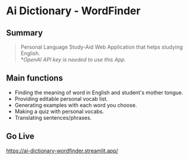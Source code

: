 # Ai Dictionary - WordFinder

## Summary

> Personal Language Study-Aid Web Application that helps studying English. <br> \*_OpenAI API key is needed to use this App._

## Main functions

- Finding the meaning of word in English and student's mother tongue.
- Providing editable personal vocab list.
- Generating examples with each word you choose.
- Making a quiz with personal vocabs.
- Translating sentences/phrases.

## Go Live

https://ai-dictionary-wordfinder.streamlit.app/
